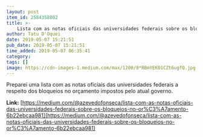 ```yaml
---
layout: post
item_id: 2584358802
title: >-
    Lista com as notas oficiais das universidades federais sobre os bloqueios no orçamento
author: Tatu D'Oquei
date: 2019-05-07 15:21:51
pub_date: 2019-05-07 15:21:51
time_added: 2019-05-07 06:35:41
category: 
tags: []
image: https://cdn-images-1.medium.com/max/1200/0*RBmYEK01CZt6ugfQ.jpg
---
```


Preparei uma lista com as notas oficiais das universidades federais a respeito dos bloqueios no orçamento impostos pelo atual governo.

**Link:** [https://medium.com/@azevedofonseca/lista-com-as-notas-oficiais-das-universidades-federais-sobre-os-bloqueios-no-or%C3%A7amento-6b22ebcaa981](https://medium.com/@azevedofonseca/lista-com-as-notas-oficiais-das-universidades-federais-sobre-os-bloqueios-no-or%C3%A7amento-6b22ebcaa981)

